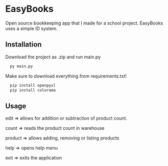 
# EasyBooks

Open source bookkeeping app that I made for a school project. EasyBooks uses a simple ID system.



## Installation

Download the project as .zip and run main.py

```bash
  py main.py
```

Make sure to download everything from requirements.txt!
```bash
  pip install openpyxl
  pip install colorama
```




## Usage

edit => allows for addition or subtraction of product count.

count => reads the product count in warehouse

product => allows adding, removing or listing products

help => opens help menu

exit => exits the application